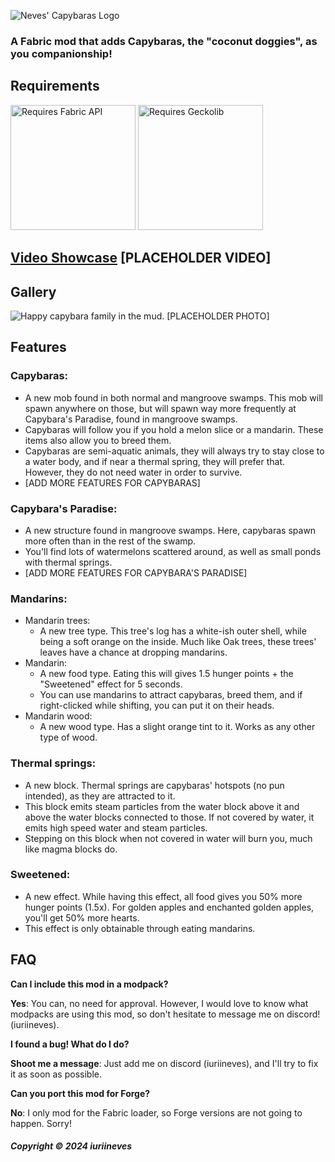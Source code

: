 ![Neves' Capybaras Logo](https://cdn.modrinth.com/data/cached_images/24f94d5b6d303fa5e4337a6fd6951a9889918b28.png)
### A Fabric mod that adds Capybaras, the "coconut doggies", as you companionship!

## Requirements
[<img src="https://i.imgur.com/Ol1Tcf8.png" alt="Requires Fabric API" width="200"/>](https://modrinth.com/mod/fabric-api)
[<img src="https://camo.githubusercontent.com/56f1b4c1016d7698f0bf00e1305c1a22123d819a8fb43181d8cb8139b0d3136d/68747470733a2f2f692e696d6775722e636f6d2f4b42396b5259562e706e67" alt="Requires Geckolib" width="200"/>]([https://modrinth.com/mod/fabric-api](https://modrinth.com/mod/geckolib))


## [Video Showcase](https://www.youtube-nocookie.com/embed/GtRuQqqVLZE) [PLACEHOLDER VIDEO]

## Gallery
![Happy capybara family in the mud. [PLACEHOLDER PHOTO]](https://cdn.modrinth.com/data/cached_images/10fa8cfc57fb411de59ccc62d755b34ebeee94dc.png)

## Features
### Capybaras:
- A new mob found in both normal and mangroove swamps. This mob will spawn anywhere on those, but will spawn way more frequently at Capybara's Paradise, found in mangroove swamps.
- Capybaras will follow you if you hold a melon slice or a mandarin. These items also allow you to breed them.
- Capybaras are semi-aquatic animals, they will always try to stay close to a water body, and if near a thermal spring, they will prefer that. However, they do not need water in order to survive.
- [ADD MORE FEATURES FOR CAPYBARAS]
### Capybara's Paradise:
- A new structure found in mangroove swamps. Here, capybaras spawn more often than in the rest of the swamp.
- You'll find lots of watermelons scattered around, as well as small ponds with thermal springs.
- [ADD MORE FEATURES FOR CAPYBARA'S PARADISE]
### Mandarins:
- Mandarin trees: 
  - A new tree type. This tree's log has a white-ish outer shell, while being a soft orange on the inside. Much like Oak trees, these trees' leaves have a chance at dropping mandarins.
- Mandarin:
  - A new food type. Eating this will gives 1.5 hunger points + the "Sweetened" effect for 5 seconds.
  - You can use mandarins to attract capybaras, breed them, and if right-clicked while shifting, you can put it on their heads.
- Mandarin wood:
  - A new wood type. Has a slight orange tint to it. Works as any other type of wood.
### Thermal springs:
- A new block. Thermal springs are capybaras' hotspots (no pun intended), as they are attracted to it.
- This block emits steam particles from the water block above it and above the water blocks connected to those. If not covered by water, it emits high speed water and steam particles.
- Stepping on this block when not covered in water will burn you, much like magma blocks do.
### Sweetened:
- A new effect. While having this effect, all food gives you 50% more hunger points (1.5x). For golden apples and enchanted golden apples, you'll get 50% more hearts.
- This effect is only obtainable through eating mandarins.

## FAQ

**Can I include this mod in a modpack?**

**Yes**: You can, no need for approval. However, I would love to know what modpacks are using this mod, so don't hesitate to message me on discord! (iuriineves).

**I found a bug! What do I do?**

**Shoot me a message**: Just add me on discord (iuriineves), and I'll try to fix it as soon as possible.

**Can you port this mod for Forge?**

**No**: I only mod for the Fabric loader, so Forge versions are not going to happen. Sorry!

##### Copyright © 2024 iuriineves
